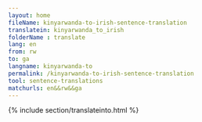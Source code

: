 ```yaml
---
layout: home
fileName: kinyarwanda-to-irish-sentence-translation
translatein: kinyarwanda_to_irish
folderName : translate
lang: en
from: rw
to: ga
langname: kinyarwanda-to
permalink: /kinyarwanda-to-irish-sentence-translation
tool: sentence-translations
matchurls: en&&rw&&ga
---
```

{% include section/translateinto.html %}
